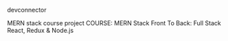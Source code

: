 devconnector

MERN stack course project
COURSE: MERN Stack Front To Back: Full Stack React, Redux & Node.js
